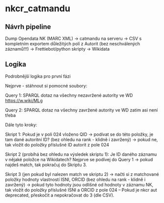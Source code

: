 # nkcr_catmandu



## Návrh pipeline

Dump Opendata NK (MARC XML) → catmandu na serveru → CSV s kompletním exportem důležitých polí z Autorit (bez neschválených záznamů!!!) → Frettiebot/python skripty → Wikidata

## Logika

Podrobnější logika pro první fázi

Nejprve - stáhnout si pomocné soubory:

Query 1: SPARQL dotaz na všechny nezavržené autority ve WD https://w.wiki/MLg

Query 2: SPARQL dotaz na všechny zavržené autority ve WD  zatím asi není třeba

Dále tyto kroky:

Skript 1: Pokud je v poli 024 vloženo QID → podívat se do této položky, je tam dané autoritní ID? (bez ohledu na rank - klidně i zavržený) → pokud ne, tak vložit do položky příslušné ID autorit z pole 024

Skript 2 (probíhá bez ohledu na výsledek skriptu 1): Je ID daného záznamu v nějaké položce na Wikidatech? Nejprve se podívej do Query 1 → pokud najdeš match, tak pokračuj do Skriptu 3. 

Skript 3 (jen pokud byl nalezen match ve skriptu 2) → načti si z matchované položky hodnoty vlastností ISNI, ORCID (bez ohledu na rank - klidně i zavržený) → pokud tyto hodnoty jsou odlišné od hodnoty v záznamu NK, tak vložit do položky příslušné ISNI a ORCID z pole 024 – Pokud je nkcr aut deprecated, přeskočit a nepokračovat do 3 (dle CSV).
